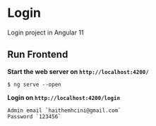 # Login
Login project in Angular 11 

## Run Frontend 


**Start the web server on `http://localhost:4200/`**

```console
$ ng serve --open
```

**Login on `http://localhost:4200/login`**
```console
Admin email `haithemhcini@gmail.com` 
Password `123456` 
```
